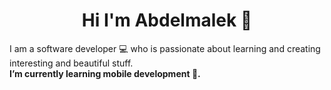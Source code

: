 <h1 align="center">Hi I'm Abdelmalek 👋</h1>
I am a software developer 💻 who is passionate about learning and creating interesting and beautiful stuff.
<br>
<b>I’m currently learning mobile development 📱.</b>
<!--
**abdelmalek0/abdelmalek0** is a ✨ _special_ ✨ repository because its `README.md` (this file) appears on your GitHub profile.

Here are some ideas to get you started:

- 🔭 I’m currently working on ...
- 🌱 I’m currently learning ...
- 👯 I’m looking to collaborate on ...
- 🤔 I’m looking for help with ...
- 💬 Ask me about ...
- 📫 How to reach me: ...
- 😄 Pronouns: ...
- ⚡ Fun fact: ...
-->
